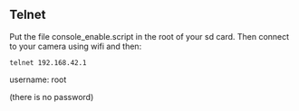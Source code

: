 ## Telnet

Put the file console_enable.script in the root of your sd card. Then connect to your camera using wifi and then:

```telnet 192.168.42.1```

username: root

(there is no password)
